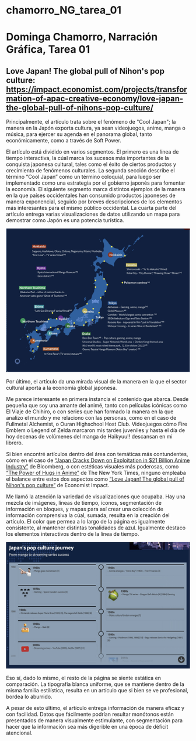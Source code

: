 # chamorro_NG_tarea_01
Dominga Chamorro, Narración Gráfica, Tarea 01
======
## Love Japan! The global pull of Nihon's pop culture: https://impact.economist.com/projects/transformation-of-apac-creative-economy/love-japan-the-global-pull-of-nihons-pop-culture/

Principalmente, el artículo trata sobre el fenómeno de "Cool Japan"; la manera en la Japón exporta cultura, ya sean videojuegos, anime, manga o música, para ejercer su agenda en el panorama global, tanto económicamente, como a través de Soft Power. 

El artículo está dividido en varios segmentos. El primero es una línea de tiempo interactiva, la cúal marca los sucesos más importantes de la conquista japonesa cultural, tales como el éxito de ciertos productos y crecimiento de fenómenos culturales. La segunda sección describe el término “Cool Japan” como un término coloquial, para luego ser implementado como una estrategía por el gobierno japonés para fomentar la economía. El siguiente segmento marca distintos ejemplos de la manera en la que países occidentales han consumido productos japoneses de manera exponencial, seguido por breves descripciones de los elementos más interesantes para el mismo público occidental. La cuarta parte del artículo entrega varias visualizaciones de datos utilizando un mapa para demostrar como Japón es una potencia turística.

![alt text](https://github.com/d-chami/chamorro_NG_tarea_01/blob/main/final%20map.jpeg)

 Por último, el artículo da una mirada visual de la manera en la que el sector cultural aporta a la economía global japonesa.  

Me parece interesante en primera instancia el contenido que abarca. Desde pequeña que soy una amante del animé, tanto con películas icónicas como El Viaje de Chihiro, o con series que han formado la manera en la que analizo el mundo y me relaciono con las personas, como en el caso de Fullmetal Alchemist, o Ouran Highschool Host Club. Videojuegos cómo Fire Emblem o Legend of Zelda marcaron mis tardes juveniles y hasta el día de hoy decenas de volúmenes del manga de Haikyuu!! descansan en mi librero. 

Si bien encontré artículos dentro del área con temáticas más contundentes, cómo en el caso de [“Japan Cracks Down on Exploitation in $21 Billion Anime Industry”](https://www.bloomberg.com/news/features/2025-02-13/japan-s-anime-industry-grapples-with-exploitation-of-animators-and-actors) de Bloomberg, o con estéticas visuales más poderosas, como [“The Power of Hugs in Anime”](https://www.nytimes.com/interactive/2022/08/11/arts/anime-hugs.html) de The New York Times, ninguno empleaba el balance entre estos dos aspectos como [“Love Japan! The global pull of Nihon's pop culture”](https://impact.economist.com/projects/transformation-of-apac-creative-economy/love-japan-the-global-pull-of-nihons-pop-culture/) de Economist Impact. 

Me llamó la atención la variedad de visualizaciones que ocupaba. Hay una mezcla de imágenes, líneas de tiempo, íconos, segmentación de información en bloques, y mapas para así crear una colección de información comprensiva la cúal, sumada, resulta en la creación del artículo. El color que permea a lo largo de la página es igualmente consistente, al mantener distintas tonalidades de azul. Igualmente destaco los elementos interactivos dentro de la línea de tiempo. 

![alt text](https://github.com/d-chami/chamorro_NG_tarea_01/blob/main/final%20timeline.jpeg)

Eso sí, dado lo mismo, el resto de la página se siente estática en comparación. La tipografía blanca uniforme, que se mantiene dentro de la misma familia estilística, resulta en un artículo que si bien se ve profesional, bordea lo aburrido. 

A pesar de esto último, el artículo entrega información de manera eficaz y con facilidad. Datos que fácilmente podrían resultar monótonos están presentados de manera visualmente estimulante, con segmentación para hacer que la información sea más digerible en una época de déficit atencional.   

